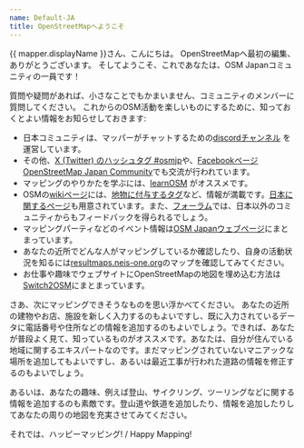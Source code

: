 ```yaml
---
name: Default-JA
title: OpenStreetMapへようこそ
---
```

{{ mapper.displayName }}さん、こんにちは。
OpenStreetMapへ最初の編集、ありがとうございます。
そしてようこそ、これであなたは、OSM Japanコミュニティの一員です！

質問や疑問があれば、小さなことでもかまいません、コミュニティのメンバーに質問してください。
これからのOSM活動を楽しいものにするために、知っておくとよい情報をお知らせしておきます:

* 日本コミュニティは、マッパーがチャットするための[discordチャンネル](https://discord.gg/pNuUM99kUX) を運営しています。
* その他、[X (Twitter) のハッシュタグ #osmjp](https://x.com/hashtag/osmjp)や、[Facebookページ OpenStreetMap Japan Community](https://www.facebook.com/groups/osmjapan)でも交流が行われています。
* マッピングのやりかたを学ぶには、[learnOSM](https://learnosm.org) がオススメです。
* OSMの[wikiページ](https://wiki.openstreetmap.org/)には、[地物に付与するタグ](https://wiki.openstreetmap.org/wiki/Map_Features)など、情報が満載です。[日本に関するページ](https://wiki.openstreetmap.org/wiki/Japan)も用意されています。また、[フォーラム](https://community.openstreetmap.org)では、日本以外のコミュニティからもフィードバックを得られるでしょう。
* マッピングパーティなどのイベント情報は[OSM Japanウェブページ](https://openstreetmap.jp/)にまとまっています。
* あなたの近所でどんな人がマッピングしているか確認したり、自身の活動状況を知るには[resultmaps.neis-one.org](https://resultmaps.neis-one.org/)のマップを確認してみてください。
* お仕事や趣味でウェブサイトにOpenStreetMapの地図を埋め込む方法は[Switch2OSM](https://switch2osm.org/)にまとまっています。

さあ、次にマッピングできそうなものを思い浮かべてください。
あなたの近所の建物やお店、施設を新しく入力するのもよいですし、既に入力されているデータに電話番号や住所などの情報を追加するのもよいでしょう。できれば、あなたが普段よく見て、知っているものがオススメです。あなたは、自分が住んでいる地域に関するエキスパートなのです。まだマッピングされていないマニアックな場所を追加してもよいですし、あるいは最近工事が行われた道路の情報を修正するのもよいでしょう。

あるいは、あなたの趣味、例えば登山、サイクリング、ツーリングなどに関する情報を追加するのも素敵です。登山道や鉄道を追加したり、情報を追加したりしてあなたの周りの地図を充実させてみてください。

それでは、ハッピーマッピング! / Happy Mapping!
